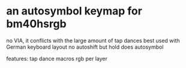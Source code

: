 # an autosymbol keymap for bm40hsrgb
no VIA, it conflicts with the large amount of tap dances
best used with German keyboard layout 
no autoshift but hold does autosymbol

features:
tap dance
macros 
rgb per layer